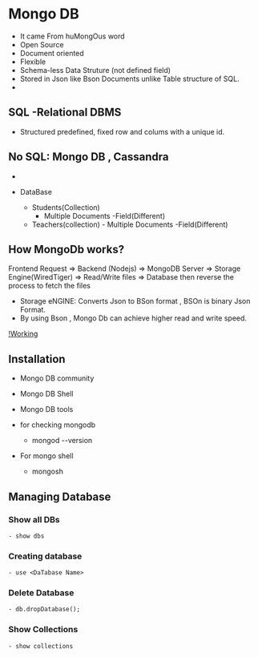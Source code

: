 # Mongo DB

- It came From huMongOus word
- Open Source
-  Document oriented
-   Flexible
-   Schema-less Data Struture (not defined field)
- Stored in Json like Bson Documents  unlike Table structure of SQL.
- 

## SQL -Relational DBMS
 -  Structured predefined, fixed row and colums with a unique id.

 ## No SQL: Mongo DB , Cassandra
  -

- DataBase
    - Students(Collection)  
        - Multiple Documents
            -Field(Different)
    - Teachers(collection)
          - Multiple Documents
             -Field(Different)


## How MongoDb works?

Frontend Request => Backend (Nodejs) => MongoDB Server => Storage Engine(WiredTiger) => Read/Write files => Database 
 then reverse the process to fetch the files

 - Storage eNGINE: Converts Json to BSon format , BSOn is binary Json Format.
 - By using Bson , Mongo Db can achieve higher read and write speed.

[!Working](./Resources/working.png)

 ## Installation
 - Mongo DB community
 - Mongo DB Shell
 - Mongo DB tools

-  for checking mongodb 
    -   mongod --version
-   For mongo shell
    -  mongosh


## Managing Database

### Show all DBs
    - show dbs
### Creating database
    - use <DaTabase Name>

### Delete Database
    - db.dropDatabase();
 
### Show Collections
    - show collections

